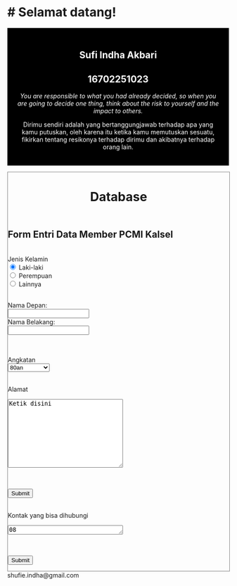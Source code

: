 <html lang="en-us">
<head>
<meta name="viewport" content="width=device-width, initial-scale=1.0">
<style>
.city {
    float: left;
    margin: 5px;
    padding: 15px;
    max-width: 300px;
    height: 300px;
    border: 1px solid black;
}
</style>
</head>
<body>

<h1># Selamat datang!</h1>

<div style="background-color:black;color:white;padding:20px;">
<h2><center>Sufi Indha Akbari</center></h2>
  <h2><center>16702251023</center></h2>
  <p><i><center>You are responsible to what you had already decided, so when you are going to decide one thing, think about the risk to yourself and the impact to others.</center></i></p>
  <p><center>Dirimu sendiri adalah yang bertanggungjawab terhadap apa yang kamu putuskan, oleh karena itu ketika kamu memutuskan sesuatu, fikirkan tentang resikonya terhadap dirimu dan akibatnya terhadap orang lain.</center></p>
</div> 

<head>
<style>
div.container {
    width: 100%;
    border: 1px solid gray;
}

header, footer {
    padding: 1em;
    color: white;
    background-color: black;
    clear: left;
    text-align: center;
}

nav ul {
    list-style-type: none;
    padding: 0;
}
   
nav ul a {
    text-decoration: none;
}

article {
    margin-left: 170px;
    border-left: 1px solid gray;
    padding: 1em;
    overflow: hidden;
}
</style>
</head>

<body>

<div class="container">

<header>
   <h1>Database</h1>
</header>
  
<article>
  <h1>Form Entri Data Member PCMI Kalsel</h1>
  <br>Jenis Kelamin
  <form action="/action_page.php">
  <input type="radio" name="gender" value="Laki-laki" checked> Laki-laki<br>
  <input type="radio" name="gender" value="Perempuan"> Perempuan<br>
  <input type="radio" name="gender" value="Lainnya"> Lainnya<br><br>
  </form> 

<form>
  Nama Depan:<br>
  <input type="text" name="Ketik disini">
  <br>
  Nama Belakang:<br>
  <input type="text" name="Ketik disini">
</form>
<br>
<br>Angkatan
<form action="/action_page.php">
  <select name="Angkatan">
    <option value="80an">80an</option>
    <option value="90an">90an</option>
    <option value="20an">20an</option>
    <option value="2010 keatas">2010 keatas</option>
  </select>
  </form>

<br>Alamat
<br>
<form action="/action_page.php">
  <textarea name="message" rows="10" cols="30">Ketik disini</textarea>
  </form>

  <br><br>
  <input type="submit">
  
<br>Kontak yang bisa dihubungi
<br>
<form action="/action_page.php">
  <textarea name="message" rows="1" cols="30">08</textarea>
  </form>

  <br><br>
  <input type="submit">

</article>
</div>
</body>
<footer>shufie.indha@gmail.com</footer>
